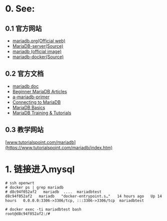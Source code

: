 # 0. See:
## 0.1 官方网站
- [mariadb.org(Official web)](https://mariadb.org/)
- [MariaDB-server(Source) ](https://github.com/MariaDB/server)
- [mariadb (official image)](https://hub.docker.com/_/mariadb)
- [mariadb-docker(Source)](https://github.com/MariaDB/mariadb-docker)

## 0.2 官方文档
- [mariadb doc](https://mariadb.org/documentation/)
- [Beginner MariaDB Articles](https://mariadb.com/kb/en/beginner-mariadb-articles/)
- [a-mariadb-primer](https://mariadb.com/kb/en/a-mariadb-primer/)
- [Connecting to MariaDB](https://mariadb.com/kb/en/connecting-to-mariadb/)
- [MariaDB Basics](https://mariadb.com/kb/en/mariadb-basics/)
- [MariaDB Training & Tutorials](https://mariadb.com/kb/en/training-tutorials/)

## 0.3 教学网站
[www.tutorialspoint.com/mariadb](https://www.tutorialspoint.com/mariadb/index.htm)


# 1. 链接进入mysql
```
# ssh openwrt
# docker ps | grep mariadb
# d8c94f052af2   mariadb  ....  mariadbtest
d8c94f052af2   mariadb   "docker-entrypoint.s…"   14 hours ago   Up 14 hours   0.0.0.0:3306->3306/tcp, :::3306->3306/tcp  mariadbtest

# docker exec -ti mariadbtest bash 
root@d8c94f052af2:/# 
```






